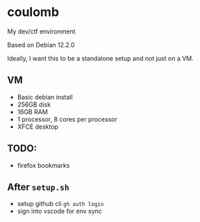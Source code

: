 # coulomb

My dev/ctf environment

Based on Debian 12.2.0

Ideally, I want this to be a standalone setup and not just on a VM.

## VM

- Basic debian install
- 256GB disk
- 16GB RAM
- 1 processor, 8 cores per processor
- XFCE desktop

## TODO:

- firefox bookmarks

## After `setup.sh`

- setup github cli `gh auth login`
- sign into vscode for env sync
